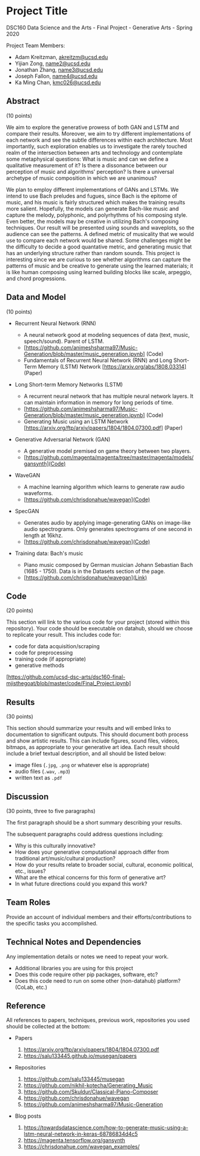 # Project Title

DSC160 Data Science and the Arts - Final Project - Generative Arts - Spring 2020

Project Team Members: 
- Adam Kreitzman, akreitzm@ucsd.edu
- Yijian Zong, name2@ucsd.edu
- Jonathan Zhang, name3@ucsd.edu
- Joseph Fallon, name4@ucsd.edu
- Ka Ming Chan, kmc026@ucsd.edu

## Abstract

(10 points) 

We aim to explore the generative prowess of both GAN and LSTM and compare their results. Moreover, we aim to try different implementations of each network and see the subtle differences within each architecture. Most importantly, such exploration enables us to investigate the rarely touched realm of the intersection between arts and technology and contemplate some metaphysical questions: What is music and can we define a qualitative measurement of it? Is there a dissonance between our perception of music and algorithms' perception? Is there a universal archetype of music composition in which we are unanimous?
  
We plan to employ different implementations of GANs and LSTMs. We intend to use Bach preludes and fugues, since Bach is the epitome of music, and his music is fairly structured which makes the training results more salient. Hopefully, the models can generate Bach-like music and capture the melody, polyphonic, and polyrhythms of his composing style. Even better, the models may be creative in utilizing Bach's composing techniques. Our result will be presented using sounds and waveplots, so the audience can see the patterns. A defined metric of musicality that we would use to compare each network would be shared. Some challenges might be the difficulty to decide a good quantative metric, and generating music that has an underlying structure rather than random sounds. This project is interesting since we are curious to see whether algorithms can capture the patterns of music and be creative to generate using the learned materials; it is like human composing using learned building blocks like scale, arpeggio, and chord progressions.

## Data and Model

(10 points) 

- Recurrent Neural Network (RNN)

  - A neural network good at modeling sequences of data (text, music, speech/sound). Parent of LSTM.
  - [https://github.com/animeshsharma97/Music-Generation/blob/master/music_generation.ipynb] (Code)
  - Fundamentals of Recurrent Neural Network (RNN) and Long Short-Term Memory (LSTM) Network [https://arxiv.org/abs/1808.03314] (Paper)
- Long Short-term Memory Networks (LSTM)

  - A recurrent neural network that has multiple neural network layers. It can maintain information in memory for long periods of time.
  - [https://github.com/animeshsharma97/Music-Generation/blob/master/music_generation.ipynb] (Code)
  - Generating Music using an LSTM Network [https://arxiv.org/ftp/arxiv/papers/1804/1804.07300.pdf] (Paper)
- Generative Adversarial Network (GAN)

  - A generative model premised on game theory between two players.
  - [https://github.com/magenta/magenta/tree/master/magenta/models/gansynth](Code)
- WaveGAN

  - A machine learning algorithm which learns to generate raw audio waveforms.
  - [https://github.com/chrisdonahue/wavegan](Code)
- SpecGAN

  - Generates audio by applying image-generating GANs on image-like audio spectrograms. Only generates spectrograms of one second in length at 16khz.
  - [https://github.com/chrisdonahue/wavegan](Code)
- Training data: Bach's music

  - Piano music composed by German musician Johann Sebastian Bach (1685 - 1750). Data is in the Datasets section of the page. 
  - [https://github.com/chrisdonahue/wavegan](Link)

## Code

(20 points)

This section will link to the various code for your project (stored within this repository). Your code should be executable on datahub, should we choose to replicate your result. This includes code for: 

- code for data acquisition/scraping
- code for preprocessing
- training code (if appropriate)
- generative methods

[https://github.com/ucsd-dsc-arts/dsc160-final-mjisthegoat/blob/master/code/Final_Project.ipynb]


## Results

(30 points) 

This section should summarize your results and will embed links to documentation to significant outputs. This should document both process and show artistic results. This can include figures, sound files, videos, bitmaps, as appropriate to your generative art idea. Each result should include a brief textual description, and all should be listed below: 

- image files (`.jpg`, `.png` or whatever else is appropriate)
- audio files (`.wav`, `.mp3`)
- written text as `.pdf`

## Discussion

(30 points, three to five paragraphs)

The first paragraph should be a short summary describing your results.

The subsequent paragraphs could address questions including:
- Why is this culturally innovative?
- How does your generative computational approach differ from traditional art/music/cultural production? 
- How do your results relate to broader social, cultural, economic political, etc., issues? 
- What are the ethical concerns for this form of generative art? 
- In what future directions could you expand this work?

## Team Roles

Provide an account of individual members and their efforts/contributions to the specific tasks you accomplished.

## Technical Notes and Dependencies

Any implementation details or notes we need to repeat your work. 
- Additional libraries you are using for this project
- Does this code require other pip packages, software, etc?
- Does this code need to run on some other (non-datahub) platform? (CoLab, etc.)

## Reference

All references to papers, techniques, previous work, repositories you used should be collected at the bottom:
- Papers
  1. https://arxiv.org/ftp/arxiv/papers/1804/1804.07300.pdf
  2. https://salu133445.github.io/musegan/papers

- Repositories
  1. https://github.com/salu133445/musegan
  2. https://github.com/nikhil-kotecha/Generating_Music
  3. https://github.com/Skuldur/Classical-Piano-Composer
  4. https://github.com/chrisdonahue/wavegan
  5. https://github.com/animeshsharma97/Music-Generation

- Blog posts
  1. https://towardsdatascience.com/how-to-generate-music-using-a-lstm-neural-network-in-keras-68786834d4c5
  2. https://magenta.tensorflow.org/gansynth
  3. https://chrisdonahue.com/wavegan_examples/